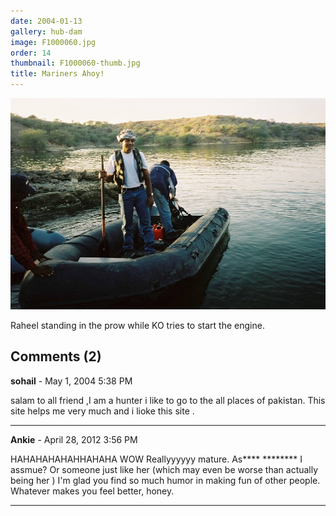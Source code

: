 ```yaml
---
date: 2004-01-13
gallery: hub-dam
image: F1000060.jpg
order: 14
thumbnail: F1000060-thumb.jpg
title: Mariners Ahoy!
---
```


![Mariners Ahoy!](./F1000060.jpg)

Raheel standing in the prow while KO tries to start the engine.

<div id="comments">

## Comments (2)

**sohail** - May  1, 2004  5:38 PM

salam to all friend ,I am a hunter i like to go to the all places of pakistan. This site helps me very much and i lioke this site .

---

**Ankie** - April 28, 2012  3:56 PM

HAHAHAHAHAHHAHAHA WOW Reallyyyyyy mature. As**** ******** I assmue? Or someone just like her (which may even be worse than actually being her ) I'm glad you find so much humor in making fun of other people. Whatever makes you feel better, honey.

---

</div>